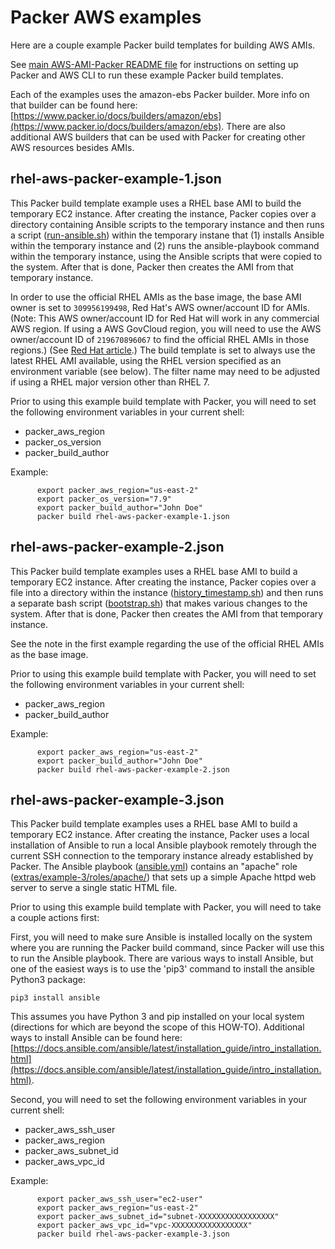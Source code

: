 # Packer AWS examples

Here are a couple example Packer build templates for building AWS AMIs.

See [main AWS-AMI-Packer README file](../README.md) for instructions on setting up Packer and AWS CLI to run these example Packer build templates.

Each of the examples uses the amazon-ebs Packer builder. More info on that builder can be found here: [https://www.packer.io/docs/builders/amazon/ebs](https://www.packer.io/docs/builders/amazon/ebs). There are also additional AWS builders that can be used with Packer for creating other AWS resources besides AMIs.

## rhel-aws-packer-example-1.json

This Packer build template example uses a RHEL base AMI to build the temporary EC2 instance. After creating the instance, Packer copies over a directory containing Ansible scripts to the temporary instance and then runs a script ([run-ansible.sh](extras/example-1/run-ansible.sh)) within the temporary instane that (1) installs Ansible within the temporary instance and (2) runs the ansible-playbook command within the temporary instance, using the Ansible scripts that were copied to the system. After that is done, Packer then creates the AMI from that temporary instance.

In order to use the official RHEL AMIs as the base image, the base AMI owner is set to `309956199498`, Red Hat's AWS owner/account ID for AMIs. (Note: This AWS owner/account ID for Red Hat will work in any commercial AWS region. If using a AWS GovCloud region, you will need to use the AWS owner/account ID of `219670896067` to find the official RHEL AMIs in those regions.) (See [Red Hat article](https://access.redhat.com/solutions/15356).) The build template is set to always use the latest RHEL AMI available, using the RHEL version specified as an environment variable (see below). The filter name may need to be adjusted if using a RHEL major version other than RHEL 7.

Prior to using this example build template with Packer, you will need to set the following environment variables in your current shell:

- packer_aws_region
- packer_os_version
- packer_build_author

Example:

          export packer_aws_region="us-east-2"
          export packer_os_version="7.9"
          export packer_build_author="John Doe"
          packer build rhel-aws-packer-example-1.json


## rhel-aws-packer-example-2.json

This Packer build template examples uses a RHEL base AMI to build a temporary EC2 instance. After creating the instance, Packer copies over a file into a directory within the instance ([history_timestamp.sh](extras/example-2/history_timestamp.sh)) and then runs a separate bash script ([bootstrap.sh](extras/example-2/bootstrap.sh)) that makes various changes to the system. After that is done, Packer then creates the AMI from that temporary instance.

See the note in the first example regarding the use of the official RHEL AMIs as the base image.

Prior to using this example build template with Packer, you will need to set the following environment variables in your current shell:

- packer_aws_region
- packer_build_author

Example:

          export packer_aws_region="us-east-2"
          export packer_build_author="John Doe"
          packer build rhel-aws-packer-example-2.json


## rhel-aws-packer-example-3.json

This Packer build template examples uses a RHEL base AMI to build a temporary EC2 instance. After creating the instance, Packer uses a local installation of Ansible to run a local Ansible playbook remotely through the current SSH connection to the temporary instance already established by Packer. The Ansible playbook ([ansible.yml](extras/example-3/ansible.yml)) contains an "apache" role ([extras/example-3/roles/apache/](extras/example-3/roles/apache/)) that sets up a simple Apache httpd web server to serve a single static HTML file.

Prior to using this example build template with Packer, you will need to take a couple actions first:

First, you will need to make sure Ansible is installed locally on the system where you are running the Packer build command, since Packer will use this to run the Ansible playbook. There are various ways to install Ansible, but one of the easiest ways is to use the 'pip3' command to install the ansible Python3 package:

	pip3 install ansible

This assumes you have Python 3 and pip installed on your local system (directions for which are beyond the scope of this HOW-TO). Additional ways to install Ansible can be found here: [https://docs.ansible.com/ansible/latest/installation_guide/intro_installation.html](https://docs.ansible.com/ansible/latest/installation_guide/intro_installation.html).

Second, you will need to set the following environment variables in your current shell:

- packer_aws_ssh_user
- packer_aws_region
- packer_aws_subnet_id
- packer_aws_vpc_id

Example:

          export packer_aws_ssh_user="ec2-user"
          export packer_aws_region="us-east-2"
          export packer_aws_subnet_id="subnet-XXXXXXXXXXXXXXXXX"
          export packer_aws_vpc_id="vpc-XXXXXXXXXXXXXXXXX"
          packer build rhel-aws-packer-example-3.json

